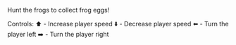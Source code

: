 Hunt the frogs to collect frog eggs!

Controls:
⬆️ - Increase player speed
⬇️ - Decrease player speed
⬅️ - Turn the player left
➡️ - Turn the player right
